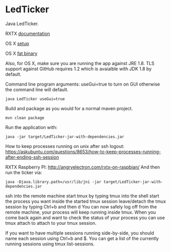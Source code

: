 LedTicker
=========

Java LedTicker.

RXTX [documentation](https://github.com/rxtx/rxtx)

OS X [setup](http://rxtx.qbang.org/wiki/index.php/Installation_on_MacOS_X)

OS X [fat binary](http://blog.iharder.net/2009/08/18/rxtx-java-6-and-librxtxserial-jnilib-on-intel-mac-os-x/)

Also, for OS X, make sure you are running the app against JRE 1.8. TLS support against GitHub requires 1.2 which is avaialble with JDK 1.8 by default.

Command line program arguments: useGui=true to turn on GUI otherwise the command line will default.
```
java LedTicker useGui=true
```

Build and package as you would for a normal maven project.
```
mvn clean package
```

Run the application with:
```
java -jar target/LedTicker-jar-with-dependencies.jar
```

How to keep processes running on unix after ssh logout: https://askubuntu.com/questions/8653/how-to-keep-processes-running-after-ending-ssh-session

RXTX Raspberry PI: http://angryelectron.com/rxtx-on-raspbian/
And then run the ticker via:
```
java -Djava.library.path=/usr/lib/jni -jar target/LedTicker-jar-with-dependencies.jar
```


ssh into the remote machine
start tmux by typing tmux into the shell
start the process you want inside the started tmux session
leave/detach the tmux session by typing Ctrl+b and then d
You can now safely log off from the remote machine, your process will keep running inside tmux. When you come back again and want to check the status of your process you can use tmux attach to attach to your tmux session.

If you want to have multiple sessions running side-by-side, you should name each session using Ctrl+b and $. You can get a list of the currently running sessions using tmux list-sessions.
